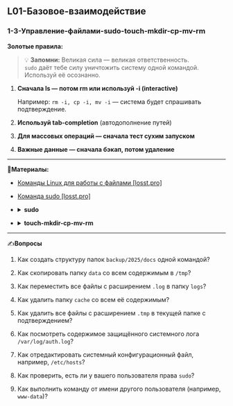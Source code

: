## L01-Базовое-взаимодействие

### 1-3-Управление-файлами-sudo-touch-mkdir-cp-mv-rm

**Золотые правила:**

> 💡 **Запомни:** Великая сила — великая ответственность.  
> `sudo` даёт тебе силу уничтожить систему одной командой. Используй её осознанно.

1. **Сначала ls — потом rm или используй -i (interactive)** 

    Например: `rm -i, cp -i, mv -i` — система будет спрашивать подтверждение.

2. **Используй tab-completion** (автодополнение путей)

3. **Для массовых операций — сначала тест сухим запуском**

4. **Важные данные — сначала бэкап, потом удаление**

---

📗**Материалы:**

- [Команды Linux для работы с файлами [losst.pro]](https://losst.pro/komandy-linux-dlya-raboty-s-fajlami)

- [Команда sudo [losst.pro]](https://losst.pro/komanda-sudo-v-linux)

- <details>
  <summary><b>sudo</b></summary>
  
  ---

  `sudo -i`

  - Запускает **интерактивную оболочку root**, почти как если бы вы вошли под root напрямую.

  - Все последующие команды выполняются с правами root, пока вы не выйдете (`exit`).

  - Пример:
  ```bash
  sudo -i
  whoami  # выводит root
  exit    # выход из оболочки root
  ```
  ---
  `su - user`

  Позволяет сменить пользователя на указанного.

  Например, чтобы перейти в домашнюю директорию другого пользователя и получить его окружение:

  ```bash
  su - bob
  whoami  # выводит bob
  exit    # возвращение к предыдущему пользователю
  ```
  
  - Полезно для тестирования прав другого пользователя или работы с его файлами.
  ---

  ### Что важно знать:

  #### `sudo` даёт максимальные права

  - для возможности выполнять `sudo` пользователь должен входить в группу `sudo` и прописан в файле `/etc/sudoers`

  - Команда выполняется с привилегиями `root`.

  - Ошибка под `sudo` может повредить систему

  #### Используй `sudo` только при необходимости

  - Для обычных операций с файлами в домашней директории `root` не нужен.

  - Примеры оправданного использования:

    - установка пакетов `sudo apt install package`

    - изменение системных конфигов `sudo nano /etc/hosts`

    - перезапуск служб `sudo systemctl restart nginx`

  #### Будь осторожен с удалением и копированием

  - Даже привычная команда `rm -rf /tmp/somefile` под `sudo` удалит файл без подтверждения.

  - Для безопасности используйте флаг `-i` (interactive):

    `sudo rm -ri /some/path`

  #### Не нужно использовать `sudo` для тестов или экспериментов

  - Работай сначала в домашней директории (`/home/user/`) или в временных папках (`/tmp`).

  - Так можно безопасно практиковаться, не рискуя системой.
</details>

- <details>
  <summary><b>touch-mkdir-cp-mv-rm</b></summary>
    
    ---

    **1. СОЗДАНИЕ (touch, mkdir)**

    **# Файлы**
    
    `touch file.txt` Создать пустой файл
    
    `touch file{1..3}.txt`  Создать 3 файла: file1.txt, file2.txt, file3.txt
    
    `touch "file with spaces.txt"` Создать файл с пробелами в имени

    **# Папки**

    `mkdir projects` Создать одну папку
    
    `mkdir -p work/{docs,src,temp}` Создать дерево папок: work/docs, work/src, work/temp
    
    `mkdir -p configs/{nginx,ssh}` Создать вложенные папки для конфигов

    ---

    **2. КОПИРОВАНИЕ (cp)**

    `cp /opt/file.txt /home/user/file_backup.txt` Простое копирование
    
    `cp -v *.log /backup/`Выводится информация о том, какие файлы и куда копируются
    
    `cp -r /opt/dir /etc/program`Скопировать директорию и все ее содержимое
    
    `cp -p important.cfg backup/`Сохранить права доступа и владельца 

    `cp -u logs*.txt backups/` Копирование только, если исходные файлы новее

    `cp -n /home/user/dir /etc/program`Не перезаписывать существующие файлы

    `cp -f /opt/dir /etc/program`Принудительно перезаписывать существующие файлы

    ---

    **3. ПЕРЕМЕЩЕНИЕ И ПЕРЕИМЕНОВАНИЕ (mv)**

    Рекомендуется использовать опцию -v, чтобы получать информацию о том, что именно команда mv делает с файлами.

    Также крайне рекомендуется использовать опцию -i, чтобы выдавался запрос на перезапись существующих файлов.

    `mv old_name.txt new_name.txt` Простое переименование

    `mv file.txt Documents/` Переместить в папку

    `mv *.png ~/Pictures/`  Переместить все картинки

    `mv "old name.txt" "new name.txt"` Работа с пробелами в именах

    `mv -i important.txt backup/`  Спросить подтверждение если файл существует (-i)
    
    `mv /tmp/tempfile .` Переместить в текущую папку (.)

    ---
    
    **4. УДАЛЕНИЕ (rm, rmdir)**

    **# Безопасное удаление**
    
    `rm file.tmp` Удалить один файл
    
    `rm -i *.log` Удалять с подтверждением для каждого файла

    `rmdir empty_dir/` Удалить пустую папку

    **# Массовое удаление (⚠️ осторожно!)**

    `rm *.tmp` Удалить все .tmp файлы

    `rm -r old_backups/` Удалить папку с содержимым

    `rm -rf ~/.cache/*` Очистить кэш пользователя

    `find . -name "*.temp" -delete` Найти и удалить все .temp файлы
</details>

---

✍️**Вопросы**

1. Как создать структуру папок `backup/2025/docs` одной командой?

2. Как скопировать папку `data` со всем содержимым в `/tmp`?

3. Как переместить все файлы с расширением `.log` в папку `logs`?

4. Как удалить папку `cache` со всем её содержимым?

5. Как удалить все файлы с расширением `.tmp` в текущей папке с подтверждением?

6. Как посмотреть содержимое защищённого системного лога `/var/log/auth.log`?

7. Как отредактировать системный конфигурационный файл, например, `/etc/hosts`?

8. Как проверить, есть ли у вашего пользователя права `sudo`?

9. Как выполнить команду от имени другого пользователя (например, `www-data`)?